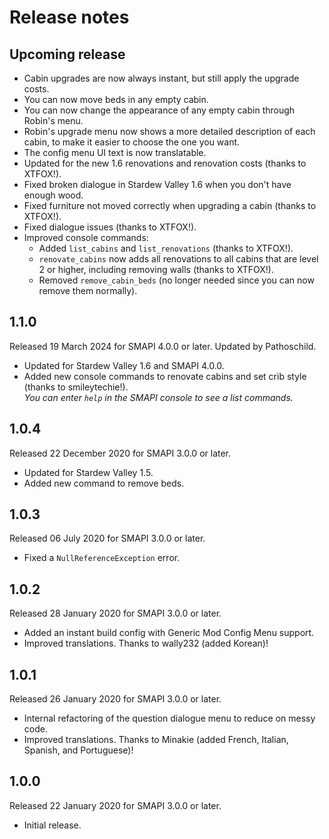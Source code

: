 ﻿# Release notes
## Upcoming release
- Cabin upgrades are now always instant, but still apply the upgrade costs.
- You can now move beds in any empty cabin.
- You can now change the appearance of any empty cabin through Robin's menu.
- Robin's upgrade menu now shows a more detailed description of each cabin, to make it easier to choose the one you want.
- The config menu UI text is now translatable.
- Updated for the new 1.6 renovations and renovation costs (thanks to XTFOX!).
- Fixed broken dialogue in Stardew Valley 1.6 when you don't have enough wood.
- Fixed furniture not moved correctly when upgrading a cabin (thanks to XTFOX!).
- Fixed dialogue issues (thanks to XTFOX!).
- Improved console commands:
  - Added `list_cabins` and `list_renovations` (thanks to XTFOX!).
  - `renovate_cabins` now adds all renovations to all cabins that are level 2 or higher, including removing walls (thanks to XTFOX!).
  - Removed `remove_cabin_beds` (no longer needed since you can now remove them normally).

## 1.1.0
Released 19 March 2024 for SMAPI 4.0.0 or later. Updated by Pathoschild.

- Updated for Stardew Valley 1.6 and SMAPI 4.0.0.
- Added new console commands to renovate cabins and set crib style (thanks to smileytechie!).  
  _You can enter `help` in the SMAPI console to see a list commands._

## 1.0.4
Released 22 December 2020 for SMAPI 3.0.0 or later.

- Updated for Stardew Valley 1.5.
- Added new command to remove beds.

## 1.0.3
Released 06 July 2020 for SMAPI 3.0.0 or later.

- Fixed a `NullReferenceException` error.

## 1.0.2
Released 28 January 2020 for SMAPI 3.0.0 or later.

- Added an instant build config with Generic Mod Config Menu support.
- Improved translations. Thanks to wally232 (added Korean)!

## 1.0.1
Released 26 January 2020 for SMAPI 3.0.0 or later.

- Internal refactoring of the question dialogue menu to reduce on messy code.
- Improved translations. Thanks to Minakie (added French, Italian, Spanish, and Portuguese)!

## 1.0.0
Released 22 January 2020 for SMAPI 3.0.0 or later.

- Initial release.
